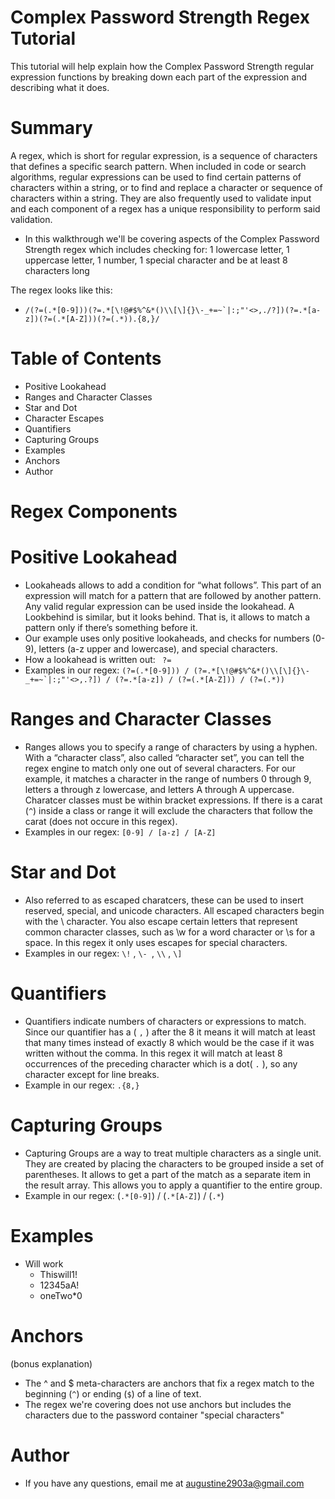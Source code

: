 # Complex Password Strength Regex Tutorial

This tutorial will help explain how the Complex Password Strength regular expression functions by breaking down each part of the expression and describing what it does.

# Summary 
 
 A regex, which is short for regular expression, is a sequence of characters that defines a specific search pattern. When included in code or search algorithms, regular expressions can be used to find certain patterns of characters within a string, or to find and replace a character or sequence of characters within a string. They are also frequently used to validate input and each component of a regex has a unique responsibility to perform said validation.

  * In this walkthrough we'll be covering aspects of the Complex Password Strength regex which includes checking for: 1 lowercase letter, 1 uppercase letter, 1 number, 1 special character and be at least 8 characters long

The regex looks like this:

* ``` /(?=(.*[0-9]))(?=.*[\!@#$%^&*()\\[\]{}\-_+=~`|:;"'<>,./?])(?=.*[a-z])(?=(.*[A-Z]))(?=(.*)).{8,}/ ```

# Table of Contents 
 
 * Positive Lookahead
 * Ranges and Character Classes
 * Star and Dot
 * Character Escapes
 * Quantifiers
 * Capturing Groups
 * Examples
 * Anchors
 * Author

 # Regex Components

# Positive Lookahead
* Lookaheads allows to add a condition for “what follows”. This part of an expression will match for a pattern that are followed by another pattern. Any valid regular expression can be used inside the lookahead. A Lookbehind is similar, but it looks behind. That is, it allows to match a pattern only if there’s something before it.
* Our example uses only positive lookaheads, and checks for numbers (0-9), letters (a-z upper and lowercase), and special characters.
* How a lookahead is written out: ``` ?=```
* Examples in our regex: ```(?=(.*[0-9])) / (?=.*[\!@#$%^&*()\\[\]{}\-_+=~`|:;"'<>,.?]) / (?=.*[a-z]) / (?=(.*[A-Z])) / (?=(.*))```

# Ranges and Character Classes 
* Ranges allows you to specify a range of characters by using a hyphen. With a “character class”, also called “character set”, you can tell the regex engine to match only one out of several characters. For our example, it matches a character in the range of numbers 0 through 9, letters a through z lowercase, and letters A through A uppercase. Charatcer classes must be within bracket expressions. If there is a carat (`^`) inside a class or range it will exclude the characters that follow the carat (does not occure in this regex).
* Examples in our regex: ```[0-9] / [a-z] / [A-Z]```

# Star and Dot
 * Also referred to as escaped charatcers, these can be used to insert reserved, special, and unicode characters. All escaped characters begin with the \ character. You also escape certain letters that represent common character classes, such as \w for a word character or \s for a space. In this regex it only uses escapes for special characters.
 * Examples in our regex: `\!` , `\- `, `\\` , `\]`

 # Quantifiers
* Quantifiers indicate numbers of characters or expressions to match. Since our quantifier has a ( `,` ) after the 8 it means it will match at least that many times instead of exactly 8 which would be the case if it was written without the comma. In this regex it will match at least 8 occurrences of the preceding character which is a dot( `.` ), so any character except for line breaks.
* Example in our regex: `.{8,}`

# Capturing Groups
* Capturing Groups are a way to treat multiple characters as a single unit. They are created by placing the characters to be grouped inside a set of parentheses. It allows to get a part of the match as a separate item in the result array. This allows you to apply a quantifier to the entire group.
* Example in our regex: (`.*[0-9]`) / (`.*[A-Z]`) / (`.*`)

# Examples
* Will work 
   * Thiswill1!
   * 12345aA!
   * oneTwo*0
# Anchors
 
(bonus explanation)
* The ^ and $ meta-characters are anchors that fix a regex match to the beginning (`^`) or ending (`$`) of a line of text.
* The regex we're covering does not use anchors but includes the characters due to the password container "special characters"

# Author

* If you have any questions, email me at augustine2903a@gmail.com 
